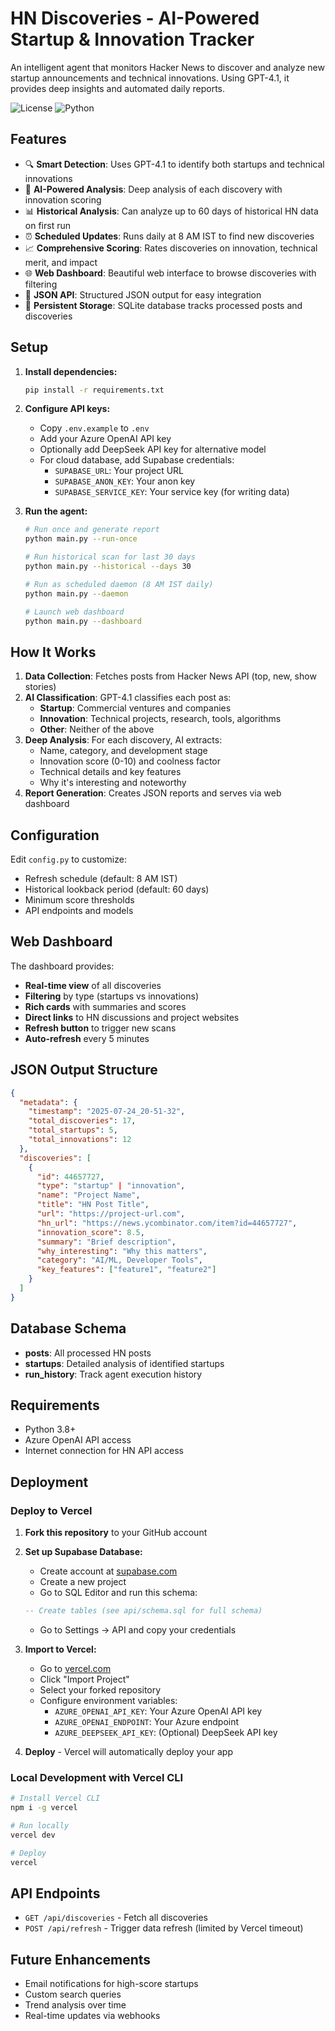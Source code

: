 # HN Discoveries - AI-Powered Startup & Innovation Tracker

An intelligent agent that monitors Hacker News to discover and analyze new startup announcements and technical innovations. Using GPT-4.1, it provides deep insights and automated daily reports.

![License](https://img.shields.io/badge/license-MIT-blue.svg)
![Python](https://img.shields.io/badge/python-3.8+-blue.svg)

## Features

- 🔍 **Smart Detection**: Uses GPT-4.1 to identify both startups and technical innovations
- 🤖 **AI-Powered Analysis**: Deep analysis of each discovery with innovation scoring
- 📊 **Historical Analysis**: Can analyze up to 60 days of historical HN data on first run
- ⏰ **Scheduled Updates**: Runs daily at 8 AM IST to find new discoveries
- 📈 **Comprehensive Scoring**: Rates discoveries on innovation, technical merit, and impact
- 🌐 **Web Dashboard**: Beautiful web interface to browse discoveries with filtering
- 📄 **JSON API**: Structured JSON output for easy integration
- 💾 **Persistent Storage**: SQLite database tracks processed posts and discoveries

## Setup

1. **Install dependencies:**
   ```bash
   pip install -r requirements.txt
   ```

2. **Configure API keys:**
   - Copy `.env.example` to `.env`
   - Add your Azure OpenAI API key
   - Optionally add DeepSeek API key for alternative model
   - For cloud database, add Supabase credentials:
     - `SUPABASE_URL`: Your project URL
     - `SUPABASE_ANON_KEY`: Your anon key
     - `SUPABASE_SERVICE_KEY`: Your service key (for writing data)

3. **Run the agent:**
   ```bash
   # Run once and generate report
   python main.py --run-once
   
   # Run historical scan for last 30 days
   python main.py --historical --days 30
   
   # Run as scheduled daemon (8 AM IST daily)
   python main.py --daemon
   
   # Launch web dashboard
   python main.py --dashboard
   ```

## How It Works

1. **Data Collection**: Fetches posts from Hacker News API (top, new, show stories)
2. **AI Classification**: GPT-4.1 classifies each post as:
   - **Startup**: Commercial ventures and companies
   - **Innovation**: Technical projects, research, tools, algorithms
   - **Other**: Neither of the above
3. **Deep Analysis**: For each discovery, AI extracts:
   - Name, category, and development stage
   - Innovation score (0-10) and coolness factor
   - Technical details and key features
   - Why it's interesting and noteworthy
4. **Report Generation**: Creates JSON reports and serves via web dashboard

## Configuration

Edit `config.py` to customize:
- Refresh schedule (default: 8 AM IST)
- Historical lookback period (default: 60 days)
- Minimum score thresholds
- API endpoints and models

## Web Dashboard

The dashboard provides:
- **Real-time view** of all discoveries
- **Filtering** by type (startups vs innovations)
- **Rich cards** with summaries and scores
- **Direct links** to HN discussions and project websites
- **Refresh button** to trigger new scans
- **Auto-refresh** every 5 minutes

## JSON Output Structure

```json
{
  "metadata": {
    "timestamp": "2025-07-24_20-51-32",
    "total_discoveries": 17,
    "total_startups": 5,
    "total_innovations": 12
  },
  "discoveries": [
    {
      "id": 44657727,
      "type": "startup" | "innovation",
      "name": "Project Name",
      "title": "HN Post Title",
      "url": "https://project-url.com",
      "hn_url": "https://news.ycombinator.com/item?id=44657727",
      "innovation_score": 8.5,
      "summary": "Brief description",
      "why_interesting": "Why this matters",
      "category": "AI/ML, Developer Tools",
      "key_features": ["feature1", "feature2"]
    }
  ]
}
```

## Database Schema

- **posts**: All processed HN posts
- **startups**: Detailed analysis of identified startups
- **run_history**: Track agent execution history

## Requirements

- Python 3.8+
- Azure OpenAI API access
- Internet connection for HN API access

## Deployment

### Deploy to Vercel

1. **Fork this repository** to your GitHub account

2. **Set up Supabase Database:**
   - Create account at [supabase.com](https://supabase.com)
   - Create a new project
   - Go to SQL Editor and run this schema:
   ```sql
   -- Create tables (see api/schema.sql for full schema)
   ```
   - Go to Settings → API and copy your credentials

3. **Import to Vercel:**
   - Go to [vercel.com](https://vercel.com)
   - Click "Import Project"
   - Select your forked repository
   - Configure environment variables:
     - `AZURE_OPENAI_API_KEY`: Your Azure OpenAI API key
     - `AZURE_OPENAI_ENDPOINT`: Your Azure endpoint
     - `AZURE_DEEPSEEK_API_KEY`: (Optional) DeepSeek API key

3. **Deploy** - Vercel will automatically deploy your app

### Local Development with Vercel CLI

```bash
# Install Vercel CLI
npm i -g vercel

# Run locally
vercel dev

# Deploy
vercel
```

## API Endpoints

- `GET /api/discoveries` - Fetch all discoveries
- `POST /api/refresh` - Trigger data refresh (limited by Vercel timeout)

## Future Enhancements

- Email notifications for high-score startups
- Custom search queries
- Trend analysis over time
- Real-time updates via webhooks